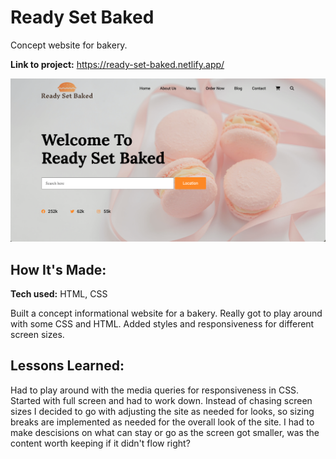# Ready Set Baked
Concept website for bakery.

**Link to project:** https://ready-set-baked.netlify.app/

![alt tag](img/screenshot.png)

## How It's Made:

**Tech used:** HTML, CSS

Built a concept informational website for a bakery. Really got to play around with some CSS and HTML. Added styles and responsiveness for different screen sizes. 

## Lessons Learned:

Had to play around with the media queries for responsiveness in CSS. Started with full screen and had to work down. Instead of chasing screen sizes I decided to go with adjusting the site as needed for looks, so sizing breaks are implemented as needed for the overall look of the site. I had to make descisions on what can stay or go as the screen got smaller, was the content worth keeping if it didn't flow right?
